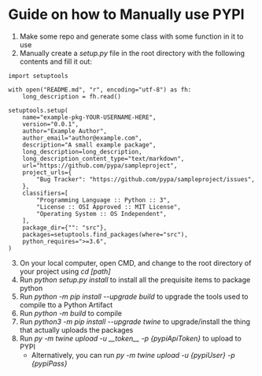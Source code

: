 # Guide on how to Manually use PYPI
1. Make some repo and generate some class with some function in it to use
2. Manually create a *setup.py* file in the root directory with the following contents and fill it out:
```
import setuptools

with open("README.md", "r", encoding="utf-8") as fh:
    long_description = fh.read()

setuptools.setup(
    name="example-pkg-YOUR-USERNAME-HERE",
    version="0.0.1",
    author="Example Author",
    author_email="author@example.com",
    description="A small example package",
    long_description=long_description,
    long_description_content_type="text/markdown",
    url="https://github.com/pypa/sampleproject",
    project_urls={
        "Bug Tracker": "https://github.com/pypa/sampleproject/issues",
    },
    classifiers=[
        "Programming Language :: Python :: 3",
        "License :: OSI Approved :: MIT License",
        "Operating System :: OS Independent",
    ],
    package_dir={"": "src"},
    packages=setuptools.find_packages(where="src"),
    python_requires=">=3.6",
)
```
3. On your local computer, open CMD, and change to the root directory of your project using *cd [path]*
4. Run *python setup.py install* to install all the prequisite items to package python
5. Run *python -m pip install --upgrade build* to upgrade the tools used to compile tto a Python Artifact
6. Run *python -m build* to compile
7. Run *python3 -m pip install --upgrade twine* to upgrade/install the thing that actually uploads the packages
8. Run *py -m twine upload -u \_\_token\_\_ -p {pypiApiToken}* to upload to PYPI
    - Alternatively, you can run *py -m twine upload -u {pypiUser} -p {pypiPass}*